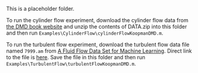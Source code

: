This is a placeholder folder.

To run the cylinder flow experiment, download the cylinder flow data from [the DMD book website](http://dmdbook.com/DATA.zip) and unzip the contents of DATA.zip into this folder and then run `Examples\CylinderFlow\cylinderFlowKoopmanDMD.m`.

To run the turbulent flow experiment, download the turbulent flow data file named `7999.am` from [A Fluid Flow Data Set for Machine Learning](https://doi.org/10.3929/ethz-b-000515488). Direct link to the file is [here](https://libdrive.ethz.ch/index.php/s/lv7dV40oYlkWJiC/download?path=%2F&files=7999.am). Save the file in this folder and then run `Examples\TurbulentFlow\turbulentFlowKoopmanDMD.m`.
